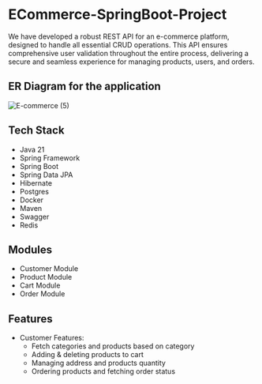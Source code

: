 # ECommerce-SpringBoot-Project
We have developed a robust REST API for an e-commerce platform, designed to handle all essential CRUD operations. This API ensures comprehensive user validation throughout the entire process, delivering a secure and seamless experience for managing products, users, and orders.

## ER Diagram for the application
![E-commerce (5)](https://github.com/user-attachments/assets/8b4becf1-f883-484e-a39c-c4cda1f01477)



## Tech Stack

* Java 21
* Spring Framework
* Spring Boot
* Spring Data JPA
* Hibernate
* Postgres
* Docker
* Maven
* Swagger
* Redis
  

## Modules

* Customer Module
* Product Module
* Cart Module
* Order Module

## Features
* Customer Features:
  - Fetch categories and products based on category
  - Adding & deleting products to cart
  - Managing address and products quantity
  - Ordering products and fetching order status
  



